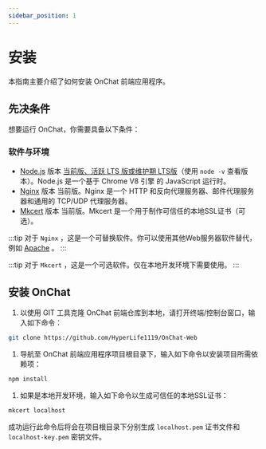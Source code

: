 ```yaml
---
sidebar_position: 1
---
```


# 安装

本指南主要介绍了如何安装 OnChat 前端应用程序。

## 先决条件

想要运行 OnChat，你需要具备以下条件：

### 软件与环境

- [Node.js](https://nodejs.org/) 版本 [当前版、活跃 LTS 版或维护期 LTS版](https://nodejs.org/about/releases)（使用 `node -v` 查看版本）。Node.js 是一个基于 Chrome V8 引擎 的 JavaScript 运行时。
- [Nginx](https://nginx.org/) 版本 当前版。Nginx 是一个 HTTP 和反向代理服务器、邮件代理服务器和通用的 TCP/UDP 代理服务器。
- [Mkcert](https://github.com/FiloSottile/mkcert) 版本 当前版。Mkcert 是一个用于制作可信任的本地SSL证书（可选）。

:::tip
对于 `Nginx` ，这是一个可替换软件。你可以使用其他Web服务器软件替代，例如 [Apache](https://httpd.apache.org/) 。
:::

:::tip
对于 `Mkcert` ，这是一个可选软件。仅在本地开发环境下需要使用。
:::

## 安装 OnChat

1. 以使用 GIT 工具克隆 OnChat 前端仓库到本地，请打开终端/控制台窗口，输入如下命令：

  ```bash
  git clone https://github.com/HyperLife1119/OnChat-Web
  ```

1. 导航至 OnChat 前端应用程序项目根目录下，输入如下命令以安装项目所需依赖项：

  ```bash
  npm install
  ```

1. 如果是本地开发环境，输入如下命令以生成可信任的本地SSL证书：

  ```bash
  mkcert localhost
  ```

  成功运行此命令后将会在项目根目录下分别生成 `localhost.pem` 证书文件和 `localhost-key.pem` 密钥文件。
